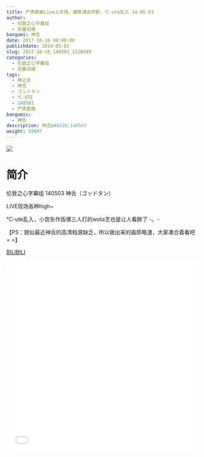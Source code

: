 ```yaml
---
title: 严肃歌曲Live上半场，爆笑演出不断，℃-ute乱入 14.05.03
author: 
  - 伦敦之心字幕组
  - 天翼羽魂
bangumi: 神舌
date: 2017-10-16 00:00:00
publishdate: 2014-05-03
slug: 2017-10-16_140503_1526599
categories: 
  - 伦敦之心字幕组
  - 天翼羽魂
tags: 
  - 神之舌
  - 神舌
  - ゴッドタン
  - ℃-UTE
  - 140503
  - 严肃歌曲
bangumis: 
  - 神舌
description: 神舌&#8226;140503
weight: 59497
---
```


![](https://i.imgur.com/ZvNUqr0.jpg)

# 简介  
伦敦之心字幕组 140503 神舌（ゴッドタン）
LIVE现场各种high~
℃-ute乱入，小宫矢作饭塚三人打的wota艺也是让人看醉了 -。-
【PS：貌似最近神舌的高清档源缺乏，所以做出来的画质略渣，大家凑合着看吧 = =】

  [BILIBILI](https://www.bilibili.com/video/av1526599/)


  <iframe src="//www.bilibili.com/html/html5player.html?cid=2315226&aid=1526599" width="100%" height="500" frameborder="0" allowfullscreen="allowfullscreen"></iframe>
